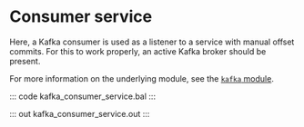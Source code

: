 # Consumer service

Here, a Kafka consumer is used as a listener to a service with manual offset commits.
For this to work properly, an active Kafka broker should be present.

For more information on the underlying module, 
see the [`kafka` module](https://lib.ballerina.io/ballerinax/kafka/latest).

::: code kafka_consumer_service.bal :::

::: out kafka_consumer_service.out :::
